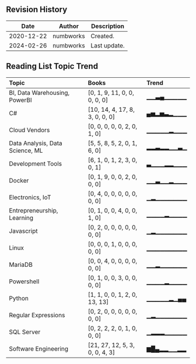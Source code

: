 ## Revision History

|Date|Author|Description|
|---|---|---|
|2020-12-22|numbworks|Created.|
|2024-02-26|numbworks|Last update.|

## Reading List Topic Trend

| Topic                           | Books                          | Trend     |
|:--------------------------------|:-------------------------------|:----------|
| BI, Data Warehousing, PowerBI   | [0, 1, 9, 11, 0, 0, 0, 0, 0]   | ▁▁▃▄▁▁▁▁▁ |
| C#                              | [10, 14, 4, 17, 8, 3, 0, 0, 0] | ▄▅▂▅▃▂▁▁▁ |
| Cloud Vendors                   | [0, 0, 0, 0, 0, 2, 0, 1, 0]    | ▁▁▁▁▁▂▁▁▁ |
| Data Analysis, Data Science, ML | [5, 5, 8, 5, 2, 0, 1, 6, 0]    | ▂▂▃▂▂▁▁▃▁ |
| Development Tools               | [6, 1, 0, 1, 2, 3, 0, 0, 1]    | ▃▁▁▁▂▂▁▁▁ |
| Docker                          | [0, 1, 9, 0, 0, 2, 0, 0, 0]    | ▁▁▃▁▁▂▁▁▁ |
| Electronics, IoT                | [0, 4, 0, 0, 0, 0, 0, 0, 0]    | ▁▂▁▁▁▁▁▁▁ |
| Entrepreneurship, Learning      | [0, 1, 0, 0, 4, 0, 0, 1, 0]    | ▁▁▁▁▂▁▁▁▁ |
| Javascript                      | [0, 2, 0, 0, 0, 0, 0, 0, 0]    | ▁▂▁▁▁▁▁▁▁ |
| Linux                           | [0, 0, 0, 1, 0, 0, 0, 0, 0]    | ▁▁▁▁▁▁▁▁▁ |
| MariaDB                         | [0, 0, 4, 0, 0, 0, 0, 0, 0]    | ▁▁▂▁▁▁▁▁▁ |
| Powershell                      | [0, 1, 0, 0, 3, 0, 0, 0, 0]    | ▁▁▁▁▂▁▁▁▁ |
| Python                          | [1, 1, 0, 0, 1, 2, 0, 13, 13]  | ▁▁▁▁▁▂▁▄▄ |
| Regular Expressions             | [0, 2, 0, 0, 0, 0, 0, 0, 0]    | ▁▂▁▁▁▁▁▁▁ |
| SQL Server                      | [0, 2, 2, 2, 0, 1, 0, 0, 0]    | ▁▂▂▂▁▁▁▁▁ |
| Software Engineering            | [21, 27, 12, 5, 3, 0, 0, 4, 3] | ▆█▄▂▂▁▁▂▂ |
